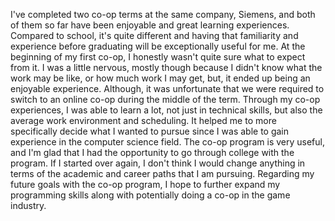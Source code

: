 I've completed two co-op terms at the same company, Siemens, and both of them so far have been enjoyable and great learning experiences.
Compared to school, it's quite different and having that familiarity and experience before graduating will be exceptionally useful for me.
At the beginning of my first co-op, I honestly wasn't quite sure what to expect from it.
I was a little nervous, mostly though because I didn't know what the work may be like, or how much work I may get, but, it ended up being an enjoyable experience.
Although, it was unfortunate that we were required to switch to an online co-op during the middle of the term.
Through my co-op experiences, I was able to learn a lot, not just in technical skills, but also the average work environment and scheduling.
It helped me to more specifically decide what I wanted to pursue since I was able to gain experience in the computer science field.
The co-op program is very useful, and I'm glad that I had the opportunity to go through college with the program.
If I started over again, I don't think I would change anything in terms of the academic and career paths that I am pursuing.
Regarding my future goals with the co-op program, I hope to further expand my programming skills along with potentially doing a co-op in the game industry.
